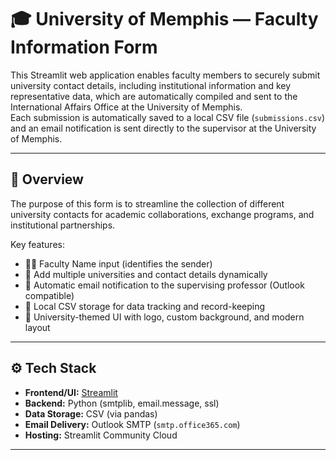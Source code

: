 # 🎓 University of Memphis — Faculty Information Form

This Streamlit web application enables faculty members to securely submit university contact details, including institutional information and key representative data, which are automatically compiled and sent to the International Affairs Office at the University of Memphis.  
Each submission is automatically saved to a local CSV file (`submissions.csv`) and an email notification is sent directly to the supervisor at the University of Memphis.

---

## 🧭 Overview

The purpose of this form is to streamline the collection of different university contacts for academic collaborations, exchange programs, and institutional partnerships.

Key features:
- 🧑‍🏫 Faculty Name input (identifies the sender)
- 🏫 Add multiple universities and contact details dynamically
- 📧 Automatic email notification to the supervising professor (Outlook compatible)
- 💾 Local CSV storage for data tracking and record-keeping
- 🎨 University-themed UI with logo, custom background, and modern layout

---

## ⚙️ Tech Stack

- **Frontend/UI:** [Streamlit](https://streamlit.io/)
- **Backend:** Python (smtplib, email.message, ssl)
- **Data Storage:** CSV (via pandas)
- **Email Delivery:** Outlook SMTP (`smtp.office365.com`)
- **Hosting:** Streamlit Community Cloud

---


